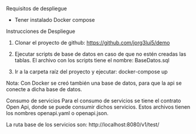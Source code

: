 Requisitos de despliegue
-	Tener instalado Docker compose

Instrucciones de Despliegue
1.	Clonar el proyecto de github:  https://github.com/jorg3lui5/demo

2.	Ejecutar scripts de base de datos en caso de que no estén creadas las tablas. El archivo con los scripts tiene el nombre: BaseDatos.sql

3.	Ir a la carpeta raíz del proyecto y ejecutar: 
docker-compose up

Nota: Con Docker se creó también una base de datos, para que la api se conecte a dicha base de datos.

Consumo de servicios
Para el consumo de servicios se tiene el contrato Open Api, donde se puede consumir dichos servicios. Estos archivos tienen los nombres openapi.yaml o openapi.json.
 
La ruta base de los servicios son: 
http://localhost:8080/v1/test/
